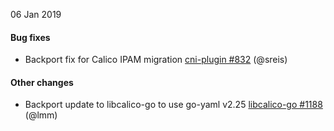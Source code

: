 06 Jan 2019

#### Bug fixes

 - Backport fix for Calico IPAM migration [cni-plugin #832](https://github.com/projectcalico/cni-plugin/pull/832) (@sreis)

#### Other changes

 - Backport update to libcalico-go to use go-yaml v2.25 [libcalico-go #1188](https://github.com/projectcalico/libcalico-go/pull/1188) (@lmm)
